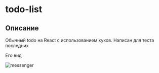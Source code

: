 # todo-list

## Описание

Обычный todo на React с использованием хуков. Написан для теста последних

Его вид


<img src='https://i.ibb.co/ggj50gx/image.png' alt='messenger'>

